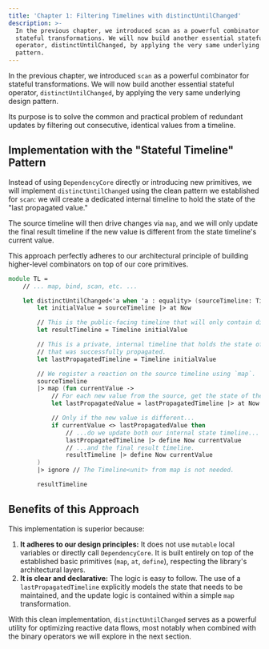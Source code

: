 ```yaml
---
title: 'Chapter 1: Filtering Timelines with distinctUntilChanged'
description: >-
  In the previous chapter, we introduced scan as a powerful combinator for
  stateful transformations. We will now build another essential stateful
  operator, distinctUntilChanged, by applying the very same underlying design
  pattern.
---
```

In the previous chapter, we introduced `scan` as a powerful combinator for stateful transformations. We will now build another essential stateful operator, `distinctUntilChanged`, by applying the very same underlying design pattern.

Its purpose is to solve the common and practical problem of redundant updates by filtering out consecutive, identical values from a timeline.

## Implementation with the "Stateful Timeline" Pattern

Instead of using `DependencyCore` directly or introducing new primitives, we will implement `distinctUntilChanged` using the clean pattern we established for `scan`: we will create a dedicated internal timeline to hold the state of the "last propagated value."

The source timeline will then drive changes via `map`, and we will only update the final result timeline if the new value is different from the state timeline's current value.

This approach perfectly adheres to our architectural principle of building higher-level combinators on top of our core primitives.

```fsharp
module TL =
    // ... map, bind, scan, etc. ...

    let distinctUntilChanged<'a when 'a : equality> (sourceTimeline: Timeline<'a>) : Timeline<'a> =
        let initialValue = sourceTimeline |> at Now

        // This is the public-facing timeline that will only contain distinct values.
        let resultTimeline = Timeline initialValue

        // This is a private, internal timeline that holds the state of the last value
        // that was successfully propagated.
        let lastPropagatedTimeline = Timeline initialValue

        // We register a reaction on the source timeline using `map`.
        sourceTimeline
        |> map (fun currentValue ->
            // For each new value from the source, get the state of the last propagated one.
            let lastPropagatedValue = lastPropagatedTimeline |> at Now

            // Only if the new value is different...
            if currentValue <> lastPropagatedValue then
                // ...do we update both our internal state timeline...
                lastPropagatedTimeline |> define Now currentValue
                // ...and the final result timeline.
                resultTimeline |> define Now currentValue
        )
        |> ignore // The Timeline<unit> from map is not needed.

        resultTimeline
```

## Benefits of this Approach

This implementation is superior because:

1.  **It adheres to our design principles:** It does not use `mutable` local variables or directly call `DependencyCore`. It is built entirely on top of the established basic primitives (`map`, `at`, `define`), respecting the library's architectural layers.
2.  **It is clear and declarative:** The logic is easy to follow. The use of a `lastPropagatedTimeline` explicitly models the state that needs to be maintained, and the update logic is contained within a simple `map` transformation.

With this clean implementation, `distinctUntilChanged` serves as a powerful utility for optimizing reactive data flows, most notably when combined with the binary operators we will explore in the next section.
